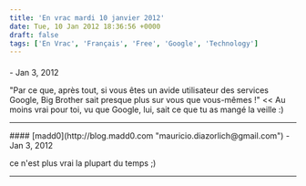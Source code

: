```yaml
---
title: 'En vrac mardi 10 janvier 2012'
date: Tue, 10 Jan 2012 18:36:56 +0000
draft: false
tags: ['En Vrac', 'Français', 'Free', 'Google', 'Technology']
---
```



#### 
[]( "splash@me.com") - <time datetime="2012-01-11 18:40:00">Jan 3, 2012</time>

"Par ce que, après tout, si vous êtes un avide utilisateur des services Google, Big Brother sait presque plus sur vous que vous-mêmes !" << Au moins vrai pour toi, vu que Google, lui, sait ce que tu as mangé la veille :)
<hr />
#### 
[madd0](http://blog.madd0.com "mauricio.diazorlich@gmail.com") - <time datetime="2012-01-11 20:22:00">Jan 3, 2012</time>

ce n'est plus vrai la plupart du temps ;)
<hr />
